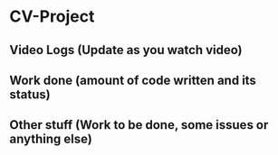 # CV-Project

## Video Logs (Update as you watch video)

## Work done (amount of code written and its status)

## Other stuff (Work to be done, some issues or anything else)
